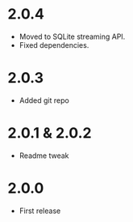 # 2.0.4
- Moved to SQLite streaming API.
- Fixed dependencies.

# 2.0.3
- Added git repo

# 2.0.1 & 2.0.2
- Readme tweak

# 2.0.0
- First release